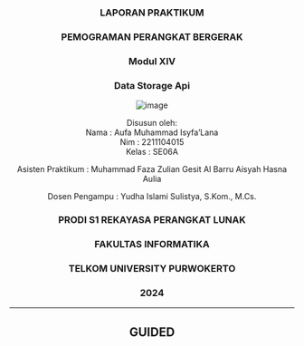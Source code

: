<div align="center">

### LAPORAN PRAKTIKUM

### PEMOGRAMAN PERANGKAT BERGERAK

### Modul XIV
### Data Storage Api

![image](https://github.com/user-attachments/assets/2948daec-1e7a-4765-8f23-df638a387c87)

Disusun oleh:  
Nama : Aufa Muhammad Isyfa’Lana  
Nim : 2211104015  
Kelas : SE06A

Asisten Praktikum : 
Muhammad Faza Zulian Gesit Al Barru 
Aisyah Hasna Aulia 

Dosen Pengampu : 
Yudha Islami Sulistya, S.Kom., M.Cs. 

### PRODI S1 REKAYASA PERANGKAT LUNAK  
### FAKULTAS INFORMATIKA  
### TELKOM UNIVERSITY PURWOKERTO  
### 2024

</div>

---
<div align="center">

## GUIDED
</div>
